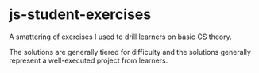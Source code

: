 # js-student-exercises

A smattering of exercises I used to drill learners on basic CS theory.

The solutions are generally tiered for difficulty and the solutions generally represent a well-executed project from learners.
